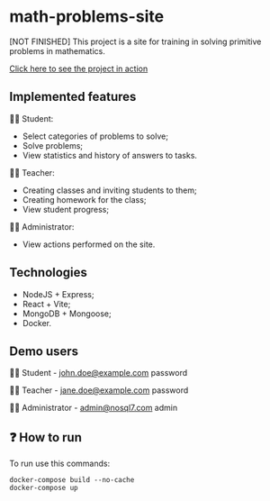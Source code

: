 # math-problems-site
[NOT FINISHED] This project is a site for training in solving primitive problems in mathematics.


[Click here to see the project in action](https://drive.google.com/file/d/1OyQgPUWnMwl-aMsy5-s2EtGu-LuPXHqm/view?usp=sharing)

## Implemented features
🧑‍🎓 Student:
* Select categories of problems to solve;
* Solve problems;
* View statistics and history of answers to tasks.

🧑‍🏫 Teacher:
* Creating classes and inviting students to them;
* Creating homework for the class;
* View student progress;
   
👨‍💻 Administrator:
* View actions performed on the site.

## Technologies
* NodeJS + Express;
* React + Vite;
* MongoDB + Mongoose;
* Docker.

## Demo users

🧑‍🎓 Student - john.doe@example.com password

🧑‍🏫 Teacher - jane.doe@example.com password

👨‍💻 Administrator - admin@nosql7.com admin


## ❓ How to run
To run use this commands:
```
docker-compose build --no-cache
docker-compose up
```
